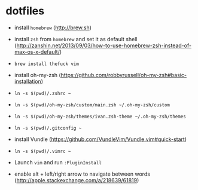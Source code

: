 # dotfiles

- install `homebrew` (http://brew.sh)
- install `zsh` from `homebrew` and set it as default shell (http://zanshin.net/2013/09/03/how-to-use-homebrew-zsh-instead-of-max-os-x-default/)
- `brew install thefuck vim`
- install oh-my-zsh (https://github.com/robbyrussell/oh-my-zsh#basic-installation)
- `ln -s $(pwd)/.zshrc ~`
- `ln -s $(pwd)/oh-my-zsh/custom/main.zsh ~/.oh-my-zsh/custom`
- `ln -s $(pwd)/oh-my-zsh/themes/ivan.zsh-theme ~/.oh-my-zsh/themes`

- `ln -s $(pwd)/.gitconfig ~`

- install Vundle (https://github.com/VundleVim/Vundle.vim#quick-start)
- `ln -s $(pwd)/.vimrc ~`
- Launch `vim` and run `:PluginInstall`


- enable alt + left/right arrow to navigate between words (http://apple.stackexchange.com/a/218639/61819)
